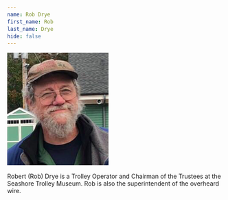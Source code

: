 ```yaml
---
name: Rob Drye
first_name: Rob
last_name: Drye
hide: false
---
```


![Rob Drye Headshot](/assets/images/speakers/rob-drye.png)

Robert (Rob) Drye is a Trolley Operator and Chairman of the Trustees at the Seashore Trolley Museum. Rob is also the superintendent of the overheard wire.
